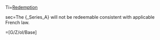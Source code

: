 Ti=<a href="https://thegalionproject.com/term-sheet#part-anti-dilution ">Redemption</a>


sec=The {_Series_A} will not be redeemable consistent with applicable French law.

=[G/Z/ol/Base]

